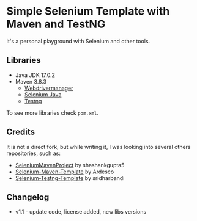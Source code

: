 # Simple Selenium Template with Maven and TestNG

It's a personal playground with Selenium and other tools. 

## Libraries

- Java JDK 17.0.2
- Maven 3.8.3
    - [Webdrivermanager](https://github.com/bonigarcia/webdrivermanager)
    - [Selenium Java](https://www.selenium.dev/)
    - [Testng](https://testng.org/)
 
To see more libraries check `pom.xml`.

## Credits

It is not a direct fork, but while writing it, I was looking into several others repositories, such as:
  
  - [SeleniumMavenProject](https://github.com/shashankgupta5/SeleniumMavenProject) by shashankgupta5
  - [Selenium-Maven-Template](https://github.com/Ardesco/Selenium-Maven-Template) by Ardesco
  - [Selenium-Testng-Template](https://github.com/sridharbandi/Selenium-Testng-Template) by sridharbandi

## Changelog

- v1.1 - update code, license added, new libs versions
